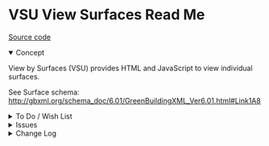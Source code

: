 # VSU View Surfaces Read Me

[Source code]( https://github.com/ladybug-tools/spider-gbxml-tools/blob/master/spider-gbxml-viewer/v-0-17-01/js-view/vsu-view-surfaces.js )

<details open >

<summary>Concept</summary>

View by Surfaces (VSU) provides HTML and JavaScript to view individual surfaces.

See Surface schema: http://gbxml.org/schema_doc/6.01/GreenBuildingXML_Ver6.01.html#Link1A8


</details>

<details>

<summary>To Do / Wish List</summary>

* 2019-07-22 ~ Theo ~ Better sorting of items in select box


</details>

<details>

<summary>Issues</summary>


</details>

<details>

<summary>Change Log</summary>

### 2019-07-25 ~ Theo

VSU 0.17.01-0vsu

* R - VSU.js: Streamline
* R - VSU.js: First commit

</details>